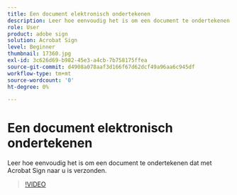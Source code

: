 ```yaml
---
title: Een document elektronisch ondertekenen
description: Leer hoe eenvoudig het is om een document te ondertekenen dat u met Acrobat Sign hebt ontvangen
role: User
product: adobe sign
solution: Acrobat Sign
level: Beginner
thumbnail: 17360.jpg
exl-id: 3c626d69-b982-45e3-a4cb-7b758175ffea
source-git-commit: d4908a078aaf3d166f67d62dcf49a96aa6c945df
workflow-type: tm+mt
source-wordcount: '0'
ht-degree: 0%

---
```


# Een document elektronisch ondertekenen

Leer hoe eenvoudig het is om een document te ondertekenen dat met Acrobat Sign naar u is verzonden.

>[!VIDEO](https://video.tv.adobe.com/v/344217?hidetitle=true)

